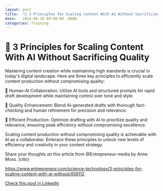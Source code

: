```yaml
---
layout: post
title:  "🚀 3 Principles for Scaling Content With AI Without Sacrificing Quality"
date:   2024-06-10 09:40:00 -0600
categories: Training
---
```


# 🚀 3 Principles for Scaling Content With AI Without Sacrificing Quality

Mastering content creation while maintaining high standards is crucial in today's digital landscape. Here are three key principles to efficiently scale content production without compromising quality:

🎯 Human-AI Collaboration: Utilize AI tools and structured prompts for rapid draft development while maintaining control over tone and style.

🎯 Quality Enhancement: Blend AI-generated drafts with thorough fact-checking and human refinement for precision and relevance.

🎯 Efficient Production: Optimize drafting with AI to prioritize quality and relevance, ensuring peak efficiency without compromising excellence.

Scaling content production without compromising quality is achievable with AI as a collaborator. Embrace these principles to unlock new levels of efficiency and creativity in your content strategy.

Share your thoughts on this article from @Entrepreneur-media by Anne Moss. (ctto)

https://www.entrepreneur.com/science-technology/3-principles-for-scaling-content-with-ai-without/458112

[Check this post in LinkedIn](https://www.linkedin.com/posts/xmorera_3-principles-for-scaling-content-with-ai-activity-7205926706321178625-ePw0?utm_source=share&utm_medium=member_desktop)